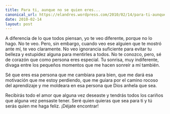 ```yaml
---
title: Para ti, aunque no se quien eres...
canonical_url: https://elandres.wordpress.com/2010/02/14/para-ti-aunque-no-se-quien-eres/
date: 2010-02-14
layout: post
---
```


A diferencia de lo que todos piensan, yo te veo diferente, porque no lo hago. No te veo. Pero, sin embargo, cuando veo ese alguien que te mostró ante mí, te veo claramente. No veo ignorancia suficiente para evitar tu belleza y estupidez alguna para mentirles a todos. No te conozco, pero, sé de corazón que como persona eres especial. Tu sonrisa, muy indiferente, divaga entre los pequeños momentos que me hacen sonreír a mí también.

<!--more-->

Sé que eres esa persona que me cambiara para bien, que me dará esa motivación que me estoy perdiendo, que me guiara por el camino rocoso del aprendizaje y me moldeara en esa persona que Dios anhela que sea.

Recibirás todo el amor que alguna vez deseaste y tendrás todos los cariños que alguna vez pensaste tener. Seré quien quieras que sea para ti y tú serás quien me haga feliz. ¡Déjate encontrar!
